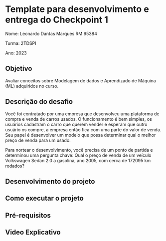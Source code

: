 # Template para desenvolvimento e entrega do Checkpoint 1

Nome: Leonardo Dantas Marques RM 95384  

Turma: 2TDSPI

Ano: 2023

## Objetivo

Avaliar conceitos sobre Modelagem de dados e Aprendizado de Máquina (ML) adquiridos no curso.


## Descrição do desafio

Você foi contratado por uma empresa que desenvolveu uma plataforma de compra e venda de carros usados. O funcionamento é bem simples, os usuários cadastram o carro que querem vender e esperam que outro usuário os compre, a empresa então fica com uma parte do valor de venda. Seu papel é desenvolver um modelo que possa determinar qual o melhor preço de venda para um usado.

Para nortear o desenvolvimento, você precisa de um ponto de partida e determinou uma pergunta chave: Qual o preço de venda de um veículo Volkswagen Sedan 2.0 a gasolina, ano 2005, com cerca de 172095 km rodados?

## Desenvolvimento do projeto


## Como executar o projeto
    
    
## Pré-requisitos


## Video Explicativo


